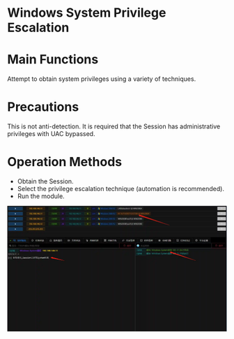 # Windows System Privilege Escalation

# Main Functions
Attempt to obtain system privileges using a variety of techniques.

# Precautions
This is not anti-detection. It is required that the Session has administrative privileges with UAC bypassed.

# Operation Methods
+ Obtain the Session.
+ Select the privilege escalation technique (automation is recommended).
+ Run the module.

![](img\PrivilegeEscalation_ProcessInjection_Getsystem\1.webp)